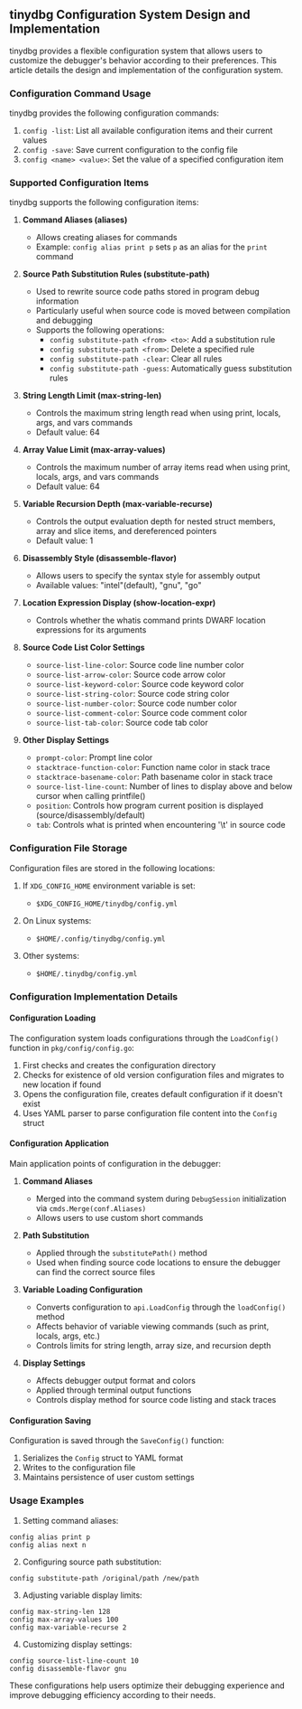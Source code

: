 ## tinydbg Configuration System Design and Implementation

tinydbg provides a flexible configuration system that allows users to customize the debugger's behavior according to their preferences. This article details the design and implementation of the configuration system.

### Configuration Command Usage

tinydbg provides the following configuration commands:

1. `config -list`: List all available configuration items and their current values
2. `config -save`: Save current configuration to the config file
3. `config <name> <value>`: Set the value of a specified configuration item

### Supported Configuration Items

tinydbg supports the following configuration items:

1. **Command Aliases (aliases)**
   - Allows creating aliases for commands
   - Example: `config alias print p` sets `p` as an alias for the `print` command

2. **Source Path Substitution Rules (substitute-path)**
   - Used to rewrite source code paths stored in program debug information
   - Particularly useful when source code is moved between compilation and debugging
   - Supports the following operations:
     - `config substitute-path <from> <to>`: Add a substitution rule
     - `config substitute-path <from>`: Delete a specified rule
     - `config substitute-path -clear`: Clear all rules
     - `config substitute-path -guess`: Automatically guess substitution rules

3. **String Length Limit (max-string-len)**
   - Controls the maximum string length read when using print, locals, args, and vars commands
   - Default value: 64

4. **Array Value Limit (max-array-values)**
   - Controls the maximum number of array items read when using print, locals, args, and vars commands
   - Default value: 64

5. **Variable Recursion Depth (max-variable-recurse)**
   - Controls the output evaluation depth for nested struct members, array and slice items, and dereferenced pointers
   - Default value: 1

6. **Disassembly Style (disassemble-flavor)**
   - Allows users to specify the syntax style for assembly output
   - Available values: "intel"(default), "gnu", "go"

7. **Location Expression Display (show-location-expr)**
   - Controls whether the whatis command prints DWARF location expressions for its arguments

8. **Source Code List Color Settings**
   - `source-list-line-color`: Source code line number color
   - `source-list-arrow-color`: Source code arrow color
   - `source-list-keyword-color`: Source code keyword color
   - `source-list-string-color`: Source code string color
   - `source-list-number-color`: Source code number color
   - `source-list-comment-color`: Source code comment color
   - `source-list-tab-color`: Source code tab color

9. **Other Display Settings**
   - `prompt-color`: Prompt line color
   - `stacktrace-function-color`: Function name color in stack trace
   - `stacktrace-basename-color`: Path basename color in stack trace
   - `source-list-line-count`: Number of lines to display above and below cursor when calling printfile()
   - `position`: Controls how program current position is displayed (source/disassembly/default)
   - `tab`: Controls what is printed when encountering '\t' in source code

### Configuration File Storage

Configuration files are stored in the following locations:

1. If `XDG_CONFIG_HOME` environment variable is set:
   - `$XDG_CONFIG_HOME/tinydbg/config.yml`

2. On Linux systems:
   - `$HOME/.config/tinydbg/config.yml`

3. Other systems:
   - `$HOME/.tinydbg/config.yml`

### Configuration Implementation Details

#### Configuration Loading

The configuration system loads configurations through the `LoadConfig()` function in `pkg/config/config.go`:

1. First checks and creates the configuration directory
2. Checks for existence of old version configuration files and migrates to new location if found
3. Opens the configuration file, creates default configuration if it doesn't exist
4. Uses YAML parser to parse configuration file content into the `Config` struct

#### Configuration Application

Main application points of configuration in the debugger:

1. **Command Aliases**
   - Merged into the command system during `DebugSession` initialization via `cmds.Merge(conf.Aliases)`
   - Allows users to use custom short commands

2. **Path Substitution**
   - Applied through the `substitutePath()` method
   - Used when finding source code locations to ensure the debugger can find the correct source files

3. **Variable Loading Configuration**
   - Converts configuration to `api.LoadConfig` through the `loadConfig()` method
   - Affects behavior of variable viewing commands (such as print, locals, args, etc.)
   - Controls limits for string length, array size, and recursion depth

4. **Display Settings**
   - Affects debugger output format and colors
   - Applied through terminal output functions
   - Controls display method for source code listing and stack traces

#### Configuration Saving

Configuration is saved through the `SaveConfig()` function:

1. Serializes the `Config` struct to YAML format
2. Writes to the configuration file
3. Maintains persistence of user custom settings

### Usage Examples

1. Setting command aliases:
```
config alias print p
config alias next n
```

2. Configuring source path substitution:
```
config substitute-path /original/path /new/path
```

3. Adjusting variable display limits:
```
config max-string-len 128
config max-array-values 100
config max-variable-recurse 2
```

4. Customizing display settings:
```
config source-list-line-count 10
config disassemble-flavor gnu
```

These configurations help users optimize their debugging experience and improve debugging efficiency according to their needs. 